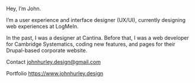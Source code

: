 Hey, I’m John.

I’m a user experience and interface designer (UX/UI), currently designing web experiences at LogMeIn.

In the past, I was a designer at Cantina. Before that, I was a web developer for Cambridge Systematics, coding new features, and pages for their Drupal-based corporate website.

Contact
johnhurley.design@gmail.com

Portfolio
https://www.johnhurley.design
